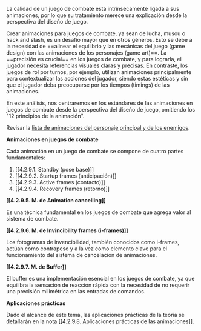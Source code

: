 
La calidad de un juego de combate está intrínsecamente ligada a sus animaciones, por lo que su tratamiento merece una explicación desde la perspectiva del diseño de juego.

Crear animaciones para juegos de combate, ya sean de lucha, musou o hack and slash, es un desafío mayor que en otros géneros. Esto se debe a la necesidad de ==alinear el equilibrio y las mecánicas del juego (game design) con las animaciones de los personajes (game art)==. La ==precisión es crucial== en los juegos de combate, y para lograrla, el jugador necesita referencias visuales claras y precisas. En contraste, los juegos de rol por turnos, por ejemplo, utilizan animaciones principalmente para contextualizar las acciones del jugador, siendo estas estéticas y sin que el jugador deba preocuparse por los tiempos (timings) de las animaciones.

En este análisis, nos centraremos en los estándares de las animaciones en juegos de combate desde la perspectiva del diseño de juego, omitiendo los "12 principios de la animación".

Revisar la [lista de animaciones del personaje principal y de los enemigos](https://docs.google.com/spreadsheets/d/1aVTK7AKb8GaXKqVap5hpua3fJ656U9M0mGVB9mrLMxI/edit?usp=sharing).

**Animaciones en juegos de combate**

Cada animación en un juego de combate se compone de cuatro partes fundamentales:

1. [[4.2.9.1. Standby (pose base)]]
2. [[4.2.9.2. Startup frames (anticipación)]]
3. [[4.2.9.3. Active frames (contacto)]]
4. [[4.2.9.4. Recovery frames (retorno)]]

**[[4.2.9.5. M. de Animation cancelling]]**

Es una técnica fundamental en los juegos de combate que agrega valor al sistema de combate.

**[[4.2.9.6. M. de Invincibility frames (i-frames)]]**

Los fotogramas de invencibilidad, también conocidos como i-frames, actúan como contrapeso y a la vez como elemento clave para el funcionamiento del sistema de cancelación de animaciones.

**[[4.2.9.7. M. de Buffer]]**

El buffer es una implementación esencial en los juegos de combate, ya que equilibra la sensación de reacción rápida con la necesidad de no requerir una precisión milimétrica en las entradas de comandos.

**Aplicaciones prácticas**

Dado el alcance de este tema, las aplicaciones prácticas de la teoría se detallarán en la nota [[4.2.9.8. Aplicaciones prácticas de las animaciones]].
